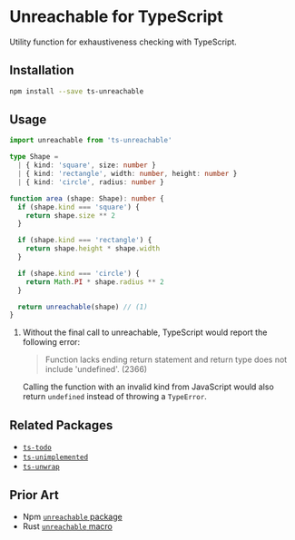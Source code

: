 # Unreachable for TypeScript

Utility function for exhaustiveness checking with TypeScript.

## Installation

```sh
npm install --save ts-unreachable
```

## Usage

```typescript
import unreachable from 'ts-unreachable'

type Shape =
  | { kind: 'square', size: number }
  | { kind: 'rectangle', width: number, height: number }
  | { kind: 'circle', radius: number }

function area (shape: Shape): number {
  if (shape.kind === 'square') {
    return shape.size ** 2
  }

  if (shape.kind === 'rectangle') {
    return shape.height * shape.width
  }

  if (shape.kind === 'circle') {
    return Math.PI * shape.radius ** 2
  }

  return unreachable(shape) // (1)
}
```

1. Without the final call to unreachable, TypeScript would report the following error:

   > Function lacks ending return statement and return type does not include 'undefined'. (2366)

   Calling the function with an invalid kind from JavaScript would also return `undefined` instead of throwing a `TypeError`.

## Related Packages

- [`ts-todo`](https://github.com/LinusU/ts-todo)
- [`ts-unimplemented`](https://github.com/LinusU/ts-unimplemented)
- [`ts-unwrap`](https://github.com/LinusU/ts-unwrap)

## Prior Art

- Npm [`unreachable` package](https://github.com/Gozala/unreachable)
- Rust [`unreachable` macro](https://doc.rust-lang.org/std/macro.unreachable.html)
